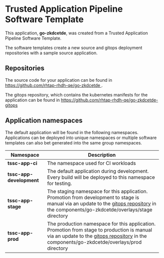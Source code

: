 # Trusted Application Pipeline Software Template

This application, **go-zkdcetde**, was created from a Trusted Application Pipeline Software Template.

The software templates create a new source and gitops deployment repositories with a sample source application. 

## Repositories

The source code for your application can be found in [https://github.com/rhtap-rhdh-qe/go-zkdcetde ](https://github.com/rhtap-rhdh-qe/go-zkdcetde ).
 
The gitops repository, which contains the kubernetes manifests for the application can be found in 
[https://github.com/rhtap-rhdh-qe/go-zkdcetde-gitops ](https://github.com/rhtap-rhdh-qe/go-zkdcetde-gitops ) 

## Application namespaces 

The default application will be found in the following namespaces. Applications can be deployed into unique namespaces or multiple software templates can also bet generated into the same group namespaces.  

|  Namespace   |  Description   |  
| -------- | -------- |
| **tssc-app-ci** | The namespace used for CI workloads |
| **tssc-app-development** | The default application during development. Every build will be deployed to this namespace for testing. |
| **tssc-app-stage** | The staging namespace for this application. Promotion from development to stage is manual via an update to the [gitops repository](https://github.com/rhtap-rhdh-qe/go-zkdcetde-gitops ) in the components/go-zkdcetde/overlays/stage directory |
| **tssc-app-prod** | The production namespace for this application. Promotion from stage to production is manual via an update to the [gitops repository](https://github.com/rhtap-rhdh-qe/go-zkdcetde-gitops ) in the components/go-zkdcetde/overlays/prod directory |